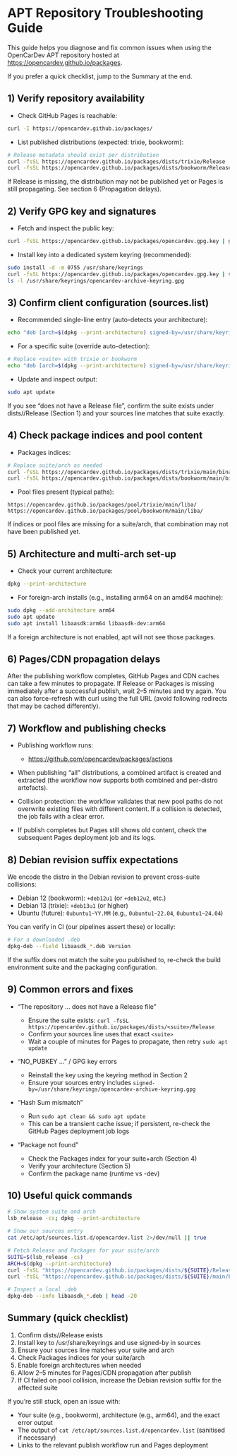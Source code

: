 # APT Repository Troubleshooting Guide

This guide helps you diagnose and fix common issues when using the OpenCarDev APT repository hosted at https://opencardev.github.io/packages.

If you prefer a quick checklist, jump to the Summary at the end.

## 1) Verify repository availability

- Check GitHub Pages is reachable:

```bash
curl -I https://opencardev.github.io/packages/
```

- List published distributions (expected: trixie, bookworm):

```bash
# Release metadata should exist per distribution
curl -fsSL https://opencardev.github.io/packages/dists/trixie/Release | head
curl -fsSL https://opencardev.github.io/packages/dists/bookworm/Release | head
```

If Release is missing, the distribution may not be published yet or Pages is still propagating. See section 6 (Propagation delays).

## 2) Verify GPG key and signatures

- Fetch and inspect the public key:

```bash
curl -fsSL https://opencardev.github.io/packages/opencardev.gpg.key | gpg --show-keys
```

- Install key into a dedicated system keyring (recommended):

```bash
sudo install -d -m 0755 /usr/share/keyrings
curl -fsSL https://opencardev.github.io/packages/opencardev.gpg.key | sudo gpg --dearmor -o /usr/share/keyrings/opencardev-archive-keyring.gpg
ls -l /usr/share/keyrings/opencardev-archive-keyring.gpg
```

## 3) Confirm client configuration (sources.list)

- Recommended single-line entry (auto-detects your architecture):

```bash
echo "deb [arch=$(dpkg --print-architecture) signed-by=/usr/share/keyrings/opencardev-archive-keyring.gpg] https://opencardev.github.io/packages $(lsb_release -cs) main" | sudo tee /etc/apt/sources.list.d/opencardev.list
```

- For a specific suite (override auto-detection):

```bash
# Replace <suite> with trixie or bookworm
echo "deb [arch=$(dpkg --print-architecture) signed-by=/usr/share/keyrings/opencardev-archive-keyring.gpg] https://opencardev.github.io/packages <suite> main" | sudo tee /etc/apt/sources.list.d/opencardev.list
```

- Update and inspect output:

```bash
sudo apt update
```

If you see “does not have a Release file”, confirm the suite exists under dists/<suite>/Release (Section 1) and your sources line matches that suite exactly.

## 4) Check package indices and pool content

- Packages indices:

```bash
# Replace suite/arch as needed
curl -fsSL https://opencardev.github.io/packages/dists/trixie/main/binary-amd64/Packages | head -50
curl -fsSL https://opencardev.github.io/packages/dists/bookworm/main/binary-arm64/Packages | head -50
```

- Pool files present (typical paths):

```
https://opencardev.github.io/packages/pool/trixie/main/liba/
https://opencardev.github.io/packages/pool/bookworm/main/liba/
```

If indices or pool files are missing for a suite/arch, that combination may not have been published yet.

## 5) Architecture and multi-arch set-up

- Check your current architecture:

```bash
dpkg --print-architecture
```

- For foreign-arch installs (e.g., installing arm64 on an amd64 machine):

```bash
sudo dpkg --add-architecture arm64
sudo apt update
sudo apt install libaasdk:arm64 libaasdk-dev:arm64
```

If a foreign architecture is not enabled, apt will not see those packages.

## 6) Pages/CDN propagation delays

After the publishing workflow completes, GitHub Pages and CDN caches can take a few minutes to propagate. If Release or Packages is missing immediately after a successful publish, wait 2–5 minutes and try again. You can also force-refresh with curl using the full URL (avoid following redirects that may be cached differently).

## 7) Workflow and publishing checks

- Publishing workflow runs:
  - https://github.com/opencardev/packages/actions

- When publishing “all” distributions, a combined artifact is created and extracted (the workflow now supports both combined and per-distro artefacts).

- Collision protection: the workflow validates that new pool paths do not overwrite existing files with different content. If a collision is detected, the job fails with a clear error.

- If publish completes but Pages still shows old content, check the subsequent Pages deployment job and its logs.

## 8) Debian revision suffix expectations

We encode the distro in the Debian revision to prevent cross-suite collisions:

- Debian 12 (bookworm): `+deb12u1` (or `+deb12u2`, etc.)
- Debian 13 (trixie): `+deb13u1` (or higher)
- Ubuntu (future): `0ubuntu1~YY.MM` (e.g., `0ubuntu1~22.04`, `0ubuntu1~24.04`)

You can verify in CI (our pipelines assert these) or locally:

```bash
# For a downloaded .deb
dpkg-deb --field libaasdk_*.deb Version
```

If the suffix does not match the suite you published to, re-check the build environment suite and the packaging configuration.

## 9) Common errors and fixes

- “The repository … does not have a Release file”
  - Ensure the suite exists: `curl -fsSL https://opencardev.github.io/packages/dists/<suite>/Release`
  - Confirm your sources line uses that exact `<suite>`
  - Wait a couple of minutes for Pages to propagate, then retry `sudo apt update`

- “NO_PUBKEY …” / GPG key errors
  - Reinstall the key using the keyring method in Section 2
  - Ensure your sources entry includes `signed-by=/usr/share/keyrings/opencardev-archive-keyring.gpg`

- “Hash Sum mismatch”
  - Run `sudo apt clean && sudo apt update`
  - This can be a transient cache issue; if persistent, re-check the GitHub Pages deployment job logs

- “Package not found”
  - Check the Packages index for your suite+arch (Section 4)
  - Verify your architecture (Section 5)
  - Confirm the package name (runtime vs -dev)

## 10) Useful quick commands

```bash
# Show system suite and arch
lsb_release -cs; dpkg --print-architecture

# Show our sources entry
cat /etc/apt/sources.list.d/opencardev.list 2>/dev/null || true

# Fetch Release and Packages for your suite/arch
SUITE=$(lsb_release -cs)
ARCH=$(dpkg --print-architecture)
curl -fsSL "https://opencardev.github.io/packages/dists/${SUITE}/Release" | head
curl -fsSL "https://opencardev.github.io/packages/dists/${SUITE}/main/binary-${ARCH}/Packages" | head -50

# Inspect a local .deb
dpkg-deb --info libaasdk_*.deb | head -20
```

## Summary (quick checklist)

1. Confirm dists/<suite>/Release exists
2. Install key to /usr/share/keyrings and use signed-by in sources
3. Ensure your sources line matches your suite and arch
4. Check Packages indices for your suite/arch
5. Enable foreign architectures when needed
6. Allow 2–5 minutes for Pages/CDN propagation after publish
7. If CI failed on pool collision, increase the Debian revision suffix for the affected suite

If you’re still stuck, open an issue with:
- Your suite (e.g., bookworm), architecture (e.g., arm64), and the exact error output
- The output of `cat /etc/apt/sources.list.d/opencardev.list` (sanitised if necessary)
- Links to the relevant publish workflow run and Pages deployment
